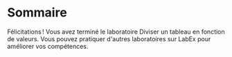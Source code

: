 # Sommaire

Félicitations ! Vous avez terminé le laboratoire Diviser un tableau en fonction de valeurs. Vous pouvez pratiquer d'autres laboratoires sur LabEx pour améliorer vos compétences.
